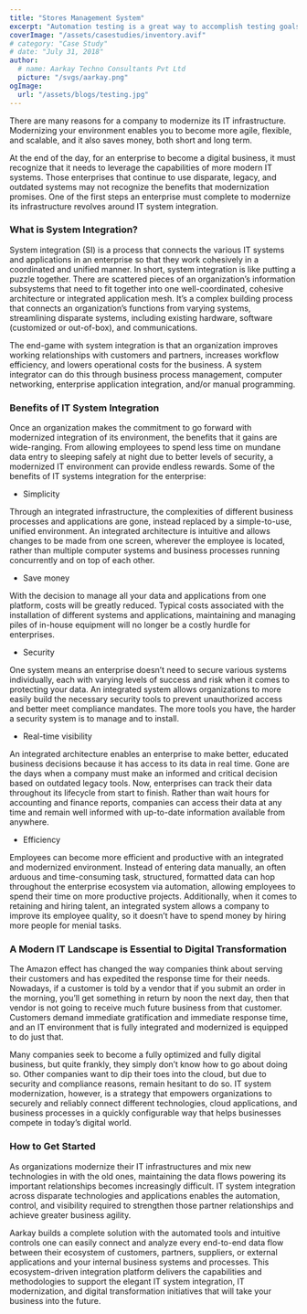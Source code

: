 ```yaml
---
title: "Stores Management System"
excerpt: "Automation testing is a great way to accomplish testing goals effectively with optimal usage of cost and time without compromising on quality."
coverImage: "/assets/casestudies/inventory.avif"
# category: "Case Study"
# date: "July 31, 2018"
author:
  # name: Aarkay Techno Consultants Pvt Ltd
  picture: "/svgs/aarkay.png"
ogImage:
  url: "/assets/blogs/testing.jpg"
---
```


There are many reasons for a company to modernize its IT infrastructure. Modernizing your environment enables you to become more agile, flexible, and scalable, and it also saves money, both short and long term.

At the end of the day, for an enterprise to become a digital business, it must recognize that it needs to leverage the capabilities of more modern IT systems. Those enterprises that continue to use disparate, legacy, and outdated systems may not recognize the benefits that modernization promises. One of the first steps an enterprise must complete to modernize its infrastructure revolves around IT system integration.

### What is System Integration?

System integration (SI) is a process that connects the various IT systems and applications in an enterprise so that they work cohesively in a coordinated and unified manner. In short, system integration is like putting a puzzle together. There are scattered pieces of an organization’s information subsystems that need to fit together into one well-coordinated, cohesive architecture or integrated application mesh. It’s a complex building process that connects an organization’s functions from varying systems, streamlining disparate systems, including existing hardware, software (customized or out-of-box), and communications.

The end-game with system integration is that an organization improves working relationships with customers and partners, increases workflow efficiency, and lowers operational costs for the business. A system integrator can do this through business process management, computer networking, enterprise application integration, and/or manual programming.

### Benefits of IT System Integration

Once an organization makes the commitment to go forward with modernized integration of its environment, the benefits that it gains are wide-ranging. From allowing employees to spend less time on mundane data entry to sleeping safely at night due to better levels of security, a modernized IT environment can provide endless rewards. Some of the benefits of IT systems integration for the enterprise:

- Simplicity

Through an integrated infrastructure, the complexities of different business processes and applications are gone, instead replaced by a simple-to-use, unified environment. An integrated architecture is intuitive and allows changes to be made from one screen, wherever the employee is located, rather than multiple computer systems and business processes running concurrently and on top of each other.

- Save money

With the decision to manage all your data and applications from one platform, costs will be greatly reduced. Typical costs associated with the installation of different systems and applications, maintaining and managing piles of in-house equipment will no longer be a costly hurdle for enterprises.

- Security

One system means an enterprise doesn’t need to secure various systems individually, each with varying levels of success and risk when it comes to protecting your data. An integrated system allows organizations to more easily build the necessary security tools to prevent unauthorized access and better meet compliance mandates. The more tools you have, the harder a security system is to manage and to install.

- Real-time visibility

An integrated architecture enables an enterprise to make better, educated business decisions because it has access to its data in real time. Gone are the days when a company must make an informed and critical decision based on outdated legacy tools. Now, enterprises can track their data throughout its lifecycle from start to finish. Rather than wait hours for accounting and finance reports, companies can access their data at any time and remain well informed with up-to-date information available from anywhere.

- Efficiency

Employees can become more efficient and productive with an integrated and modernized environment. Instead of entering data manually, an often arduous and time-consuming task, structured, formatted data can hop throughout the enterprise ecosystem via automation, allowing employees to spend their time on more productive projects. Additionally, when it comes to retaining and hiring talent, an integrated system allows a company to improve its employee quality, so it doesn’t have to spend money by hiring more people for menial tasks.

### A Modern IT Landscape is Essential to Digital Transformation

The Amazon effect has changed the way companies think about serving their customers and has expedited the response time for their needs. Nowadays, if a customer is told by a vendor that if you submit an order in the morning, you’ll get something in return by noon the next day, then that vendor is not going to receive much future business from that customer. Customers demand immediate gratification and immediate response time, and an IT environment that is fully integrated and modernized is equipped to do just that.

Many companies seek to become a fully optimized and fully digital business, but quite frankly, they simply don’t know how to go about doing so. Other companies want to dip their toes into the cloud, but due to security and compliance reasons, remain hesitant to do so. IT system modernization, however, is a strategy that empowers organizations to securely and reliably connect different technologies, cloud applications, and business processes in a quickly configurable way that helps businesses compete in today’s digital world.

### How to Get Started

As organizations modernize their IT infrastructures and mix new technologies in with the old ones, maintaining the data flows powering its important relationships becomes increasingly difficult. IT system integration across disparate technologies and applications enables the automation, control, and visibility required to strengthen those partner relationships and achieve greater business agility.

Aarkay builds a complete solution with the automated tools and intuitive controls one can easily connect and analyze every end-to-end data flow between their ecosystem of customers, partners, suppliers, or external applications and your internal business systems and processes. This ecosystem-driven integration platform delivers the capabilities and methodologies to support the elegant IT system integration, IT modernization, and digital transformation initiatives that will take your business into the future.

